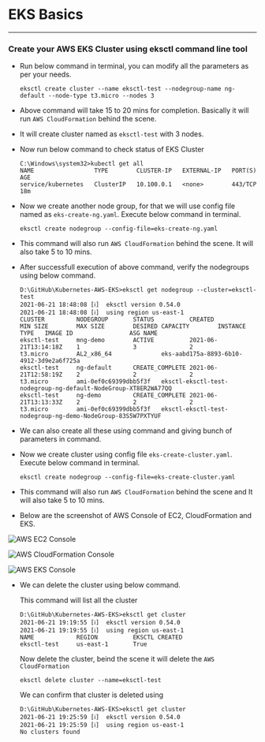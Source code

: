 # EKS Basics
----

### Create your AWS EKS Cluster using eksctl command line tool

- Run below command in terminal, you can modify all the parameters as per your needs.

    ```
    eksctl create cluster --name eksctl-test --nodegroup-name ng-default --node-type t3.micro --nodes 3
    ```

- Above command will take 15 to 20 mins for completion. Basically it will run `AWS CloudFormation` behind the scene.

- It will create cluster named as `eksctl-test` with 3 nodes.

- Now run below command to check status of EKS Cluster

    ```
    C:\Windows\system32>kubectl get all
    NAME                 TYPE        CLUSTER-IP   EXTERNAL-IP   PORT(S)   AGE
    service/kubernetes   ClusterIP   10.100.0.1   <none>        443/TCP   18m
    ```

- Now we create another node group, for that we will use config file named as `eks-create-ng.yaml`. Execute below command in terminal.

    ```
    eksctl create nodegroup --config-file=eks-create-ng.yaml
    ```

- This command will also run `AWS CloudFormation` behind the scene. It will also take 5 to 10 mins.
- After successfull execution of above command, verify the nodegroups using below command.

    ```
    D:\GitHub\Kubernetes-AWS-EKS>eksctl get nodegroup --cluster=eksctl-test
    2021-06-21 18:48:08 [ℹ]  eksctl version 0.54.0
    2021-06-21 18:48:08 [ℹ]  using region us-east-1
    CLUSTER         NODEGROUP       STATUS          CREATED                 MIN SIZE        MAX SIZE        DESIRED CAPACITY        INSTANCE TYPE   IMAGE ID                ASG NAME
    eksctl-test     mng-demo        ACTIVE          2021-06-21T13:14:18Z    1               3               2                       t3.micro        AL2_x86_64              eks-aabd175a-8893-6b10-4912-3d9e2a6f725a
    eksctl-test     ng-default      CREATE_COMPLETE 2021-06-21T12:58:19Z    2               2               2                       t3.micro        ami-0ef0c69399dbb5f3f   eksctl-eksctl-test-nodegroup-ng-default-NodeGroup-XT8ER2WA77QQ
    eksctl-test     ng-demo         CREATE_COMPLETE 2021-06-21T13:13:33Z    2               2               2                       t3.micro        ami-0ef0c69399dbb5f3f   eksctl-eksctl-test-nodegroup-ng-demo-NodeGroup-83S5W7PXTYUF
    ```

- We can also create all these using command and giving bunch of parameters in command.

- Now we create cluster using config file `eks-create-cluster.yaml`. Execute below command in terminal.

    ```
    eksctl create nodegroup --config-file=eks-create-cluster.yaml
    ```

- This command will also run `AWS CloudFormation` behind the scene and It will also take 5 to 10 mins.


- Below are the screenshot of AWS Console of EC2, CloudFormation and EKS.

![AWS EC2 Console](https://github.com/imdhruv99/Kubernetes-AWS-EKS/blob/main/Images/ec2_eks_test_.png)

![AWS CloudFormation Console](https://github.com/imdhruv99/Kubernetes-AWS-EKS/blob/main/Images/cf_eks_test.png)

![AWS EKS Console](https://github.com/imdhruv99/Kubernetes-AWS-EKS/blob/main/Images/eks_eks_test.png)

- We can delete the cluster using below command.

    This command will list all the cluster
    ```
    D:\GitHub\Kubernetes-AWS-EKS>eksctl get cluster
    2021-06-21 19:19:55 [ℹ]  eksctl version 0.54.0
    2021-06-21 19:19:55 [ℹ]  using region us-east-1
    NAME            REGION          EKSCTL CREATED
    eksctl-test     us-east-1       True
    ```

    Now delete the cluster, beind the scene it will delete the `AWS CloudFormation`
    ```
    eksctl delete cluster --name=eksctl-test 
    ```

    We can confirm that cluster is deleted using 
    ```
    D:\GitHub\Kubernetes-AWS-EKS>eksctl get cluster
    2021-06-21 19:25:59 [ℹ]  eksctl version 0.54.0
    2021-06-21 19:25:59 [ℹ]  using region us-east-1
    No clusters found
    ``` 